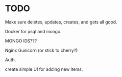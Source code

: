 # TODO

Make sure deletes, updates, creates, and gets all good.

Docker for psql and mongo.

MONGO IDS???


Nginx
Gunicorn (or stick to cherry?)


Auth.

create simple UI for adding new items.
